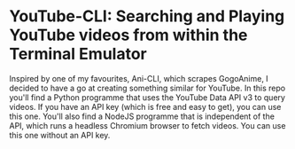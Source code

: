 # YouTube-CLI: Searching and Playing YouTube videos from within the Terminal Emulator
Inspired by one of my favourites, Ani-CLI, which scrapes GogoAnime,
 I decided to have a go at creating something similar for YouTube.
In this repo you'll find a Python programme that uses the 
YouTube Data API v3 to query videos. If you have an API key (which
is free and easy to get), you can use this one. You'll also find a
 NodeJS programme that is independent of the API, which runs a 
 headless Chromium browser to fetch videos. You can use this one 
 without an API key. 